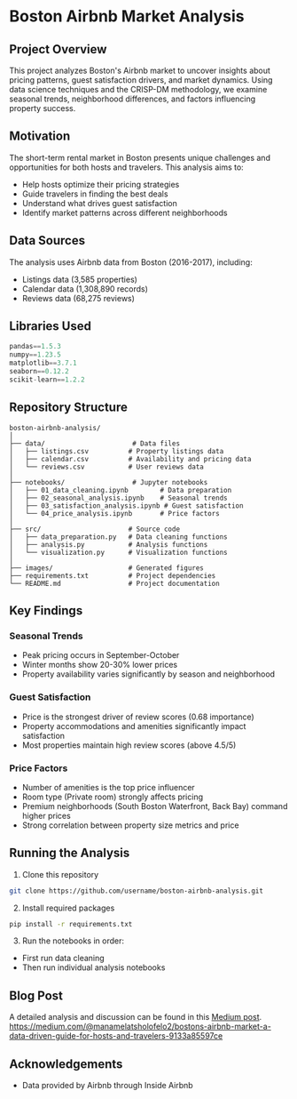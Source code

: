 # Boston Airbnb Market Analysis

## Project Overview
This project analyzes Boston's Airbnb market to uncover insights about pricing patterns, guest satisfaction drivers, and market dynamics. Using data science techniques and the CRISP-DM methodology, we examine seasonal trends, neighborhood differences, and factors influencing property success.

## Motivation
The short-term rental market in Boston presents unique challenges and opportunities for both hosts and travelers. This analysis aims to:
- Help hosts optimize their pricing strategies
- Guide travelers in finding the best deals
- Understand what drives guest satisfaction
- Identify market patterns across different neighborhoods

## Data Sources
The analysis uses Airbnb data from Boston (2016-2017), including:
- Listings data (3,585 properties)
- Calendar data (1,308,890 records)
- Reviews data (68,275 reviews)

## Libraries Used
```python
pandas==1.5.3
numpy==1.23.5
matplotlib==3.7.1
seaborn==0.12.2
scikit-learn==1.2.2
```

## Repository Structure
```
boston-airbnb-analysis/
│
├── data/                      # Data files
│   ├── listings.csv          # Property listings data
│   ├── calendar.csv          # Availability and pricing data
│   └── reviews.csv           # User reviews data
│
├── notebooks/                 # Jupyter notebooks
│   ├── 01_data_cleaning.ipynb        # Data preparation
│   ├── 02_seasonal_analysis.ipynb    # Seasonal trends
│   ├── 03_satisfaction_analysis.ipynb # Guest satisfaction
│   └── 04_price_analysis.ipynb       # Price factors
│
├── src/                      # Source code
│   ├── data_preparation.py   # Data cleaning functions
│   ├── analysis.py           # Analysis functions
│   └── visualization.py      # Visualization functions
│
├── images/                   # Generated figures
├── requirements.txt          # Project dependencies
└── README.md                 # Project documentation
```

## Key Findings

### Seasonal Trends
- Peak pricing occurs in September-October
- Winter months show 20-30% lower prices
- Property availability varies significantly by season and neighborhood

### Guest Satisfaction
- Price is the strongest driver of review scores (0.68 importance)
- Property accommodations and amenities significantly impact satisfaction
- Most properties maintain high review scores (above 4.5/5)

### Price Factors
- Number of amenities is the top price influencer
- Room type (Private room) strongly affects pricing
- Premium neighborhoods (South Boston Waterfront, Back Bay) command higher prices
- Strong correlation between property size metrics and price

## Running the Analysis
1. Clone this repository
```bash
git clone https://github.com/username/boston-airbnb-analysis.git
```

2. Install required packages
```bash
pip install -r requirements.txt
```

3. Run the notebooks in order:
- First run data cleaning
- Then run individual analysis notebooks

## Blog Post
A detailed analysis and discussion can be found in this [Medium post]([https://medium.com/@manamelatsholofelo2/bostons-airbnb-market-a-data-driven-guide-for-hosts-and-travelers-9133a85597ce]).
https://medium.com/@manamelatsholofelo2/bostons-airbnb-market-a-data-driven-guide-for-hosts-and-travelers-9133a85597ce



## Acknowledgements
- Data provided by Airbnb through Inside Airbnb
